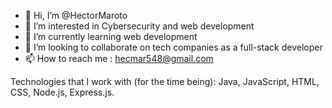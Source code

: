 - 👋 Hi, I’m @HectorMaroto
- 👀 I’m interested in Cybersecurity and web development
-  🌱 I’m currently learning web development
- 💞️ I’m looking to collaborate on tech companies as a full-stack developer
- 📫 How to reach me : hecmar548@gmail.com

<!---
HectorMaroto/HectorMaroto is a ✨ special ✨ repository because its `README.md` (this file) appears on your GitHub profile.
You can click the Preview link to take a look at your changes.
--->

Technologies that I work with (for the time being): Java, JavaScript, HTML, CSS, Node.js, Express.js.
